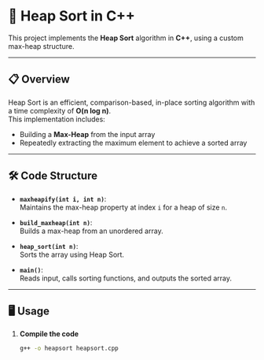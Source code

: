 # 🚀 Heap Sort in C++

This project implements the **Heap Sort** algorithm in **C++**, using a custom max-heap structure.

---

## 📋 Overview

Heap Sort is an efficient, comparison-based, in-place sorting algorithm with a time complexity of **O(n log n)**.  
This implementation includes:

- Building a **Max-Heap** from the input array
- Repeatedly extracting the maximum element to achieve a sorted array

---

## 🛠️ Code Structure

- **`maxheapify(int i, int n)`**:  
  Maintains the max-heap property at index `i` for a heap of size `n`.

- **`build_maxheap(int n)`**:  
  Builds a max-heap from an unordered array.

- **`heap_sort(int n)`**:  
  Sorts the array using Heap Sort.

- **`main()`**:  
  Reads input, calls sorting functions, and outputs the sorted array.

---

## 🖥️ Usage

1. **Compile the code**  
   ```bash
   g++ -o heapsort heapsort.cpp
